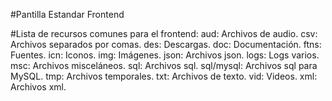 #Pantilla Estandar Frontend

#Lista de recursos comunes para el frontend:
    aud: Archivos de audio.
    csv: Archivos separados por comas.
    des: Descargas.
    doc: Documentación.
    ftns: Fuentes.
    icn: Iconos.
    img: Imágenes.
    json: Archivos json.
    logs: Logs varios.
    msc: Archivos misceláneos.
    sql: Archivos sql.
    sql/mysql: Archivos sql para MySQL.
    tmp: Archivos temporales.
    txt: Archivos de texto.
    vid: Videos.
    xml: Archivos xml.
